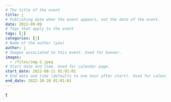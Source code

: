 ```yaml
---
# The title of the event
title: j
# Publishing date when the event appears, not the date of the event.
date: 2022-09-09
# Tags that apply to the event
tags: [j]
categories: [j]
# Name of the author (you)
author: j
# Images associated to this event. Used for banner.
images:
  - /files/img-2.jpeg
# Start date and time. Used for calendar page.
start_date: 2022-08-11 01:01:01
# End date and time (defaults to one hour after start). Used for calendar page.
end_date: 2022-10-28 01:01:01
---
```


1
